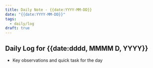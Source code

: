 ```yaml
---
title: Daily Note - {{date:YYYY-MM-DD}}
date: "{{date:YYYY-MM-DD}}"
tags:
  - daily/log
draft: true
---
```


## Daily Log for {{date:dddd, MMMM D, YYYY}}

- Key observations and quick task for the day

